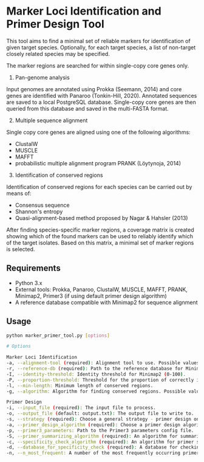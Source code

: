 # Marker Loci Identification and Primer Design Tool

This tool aims to find a minimal set of reliable markers for identification of given target species. Optionally, for each target species, a list of non-target closely related species may be specified.

The marker regions are searched for within single-copy core genes only.

1. Pan-genome analysis

Input genomes are annotated using Prokka (Seemann, 2014) and core genes are identified with Panaroo (Tonkin-Hill, 2020). Annotated sequences are saved to a local PostgreSQL database. Single-copy core genes are then queried from this database and saved in the multi-FASTA format.

2. Multiple sequence alignment

Single copy core genes are aligned using one of the following algorithms:

* ClustalW
* MUSCLE
* MAFFT
* probabilistic multiple alignment program PRANK (Löytynoja, 2014)

3. Identification of conserved regions

Identification of conserved regions for each species can be carried out by means of:
* Consensus sequence
* Shannon's entropy
* Quasi-alignment-based method proposed by Nagar & Hahsler (2013)

After finding species-specific marker regions, a coverage matrix is created showing which of the found markers can be used to reliably identify which of the target isolates. Based on this matrix, a minimal set of marker regions is selected.

## Requirements

- Python 3.x
- External tools: Prokka, Panaroo, ClustalW, MUSCLE, MAFFT, PRANK, Minimap2, Primer3 (if using default primer design algorithm)
- A reference database compatible with Minimap2 for sequence alignment

## Usage

```bash
python marker_primer_tool.py [options]

# Options

Marker Loci Identification
-a, --alignment-tool (required): Alignment tool to use. Possible values: clustalw, muscle, mafft, prank.
-r, --reference-db (required): Path to the reference database for Minimap2.
-I, --identity-threshold: Identity threshold for Minimap2 (0-100).
-P, --proportion-threshold: Threshold for the proportion of correctly identified sequences (0-100).
-l, --min-length: Minimum length of conserved regions.
-g, --algorithm: Algorithm for finding conserved regions. Possible values: consensus_sequence, shannon_entropy, quasi_alignment.

Primer Design
-i, --input_file (required): The input file to process.
-o, --output_file (default: output.txt): The output file to write to.
-s, --strategy (required): Choose a general strategy - primer design only for the WGS dataset (amplicon) or identification of marker loci in the WGS dataset followed by the primer design for the identified marker loci (marker).
-a, --primer_design_algorithm (required): Choose a primer design algorithm. Possible values: primer3, custom.
-p, --primer3_parameters: Path to the Primer3 parameters config file.
-S, --primer_summarizing_algorithm (required): An algorithm for summarizing primers. Possible values: frequency, consensus.
-c, --specificity_check_algorithm (required): An algorithm for primer specificity checking. Only blast is currently supported.
-d, --database_for_specificity_check (required): A database for checking the specificity of primers.
-n, --n_most_frequent: A number of the most frequently occurring primers to further work with.